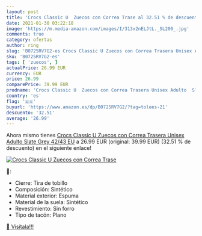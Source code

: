 ```yaml
---
layout: post
title: 'Crocs Classic U  Zuecos con Correa Trase al 32.51 % de descuento'
date: 2021-01-30 03:22:18
image: 'https://m.media-amazon.com/images/I/313x2nELJtL._SL200_.jpg'
comments: true
category: ofertas
author: ring
slug: 'B0725RV7G2-es Crocs Classic U Zuecos con Correa Trasera Unisex Adulto...'
sku: 'B0725RV7G2-es'
tags: [ 'zuecos', ]
actualPrice: 26.99 EUR
currency: EUR
price: 26.99
comparePrice: 39.99 EUR
prodname: 'Crocs Classic U  Zuecos con Correa Trasera Unisex Adulto  Slate Grey  42/43 EU'
country: 'es'
flag: '🇪🇸'
buyurl: 'https://www.amazon.es/dp/B0725RV7G2/?tag=tolees-21'
descuento: '32.51'
average: '26.99'
---
```


Ahora mismo tienes [Crocs Classic U  Zuecos con Correa Trasera Unisex Adulto  Slate Grey  42/43 EU](https://www.amazon.es/dp/B0725RV7G2/?tag=tolees-21) a 26.99 EUR (original: 39.99 EUR) (32.51 %  de descuento) en el siguiente enlace!

[![Crocs Classic U  Zuecos con Correa Trase](https://m.media-amazon.com/images/I/313x2nELJtL._SL200_.jpg)](https://www.amazon.es/dp/B0725RV7G2/?tag=tolees-21)

🔎:

- Cierre: Tira de tobillo
- Composición: Sintético
- Material exterior: Espuma
- Material de la suela: Sintético
- Revestimiento: Sin forro
- Tipo de tacón: Plano

[🛒 Visítala!!!](https://www.amazon.es/dp/B0725RV7G2/?tag=tolees-21)
